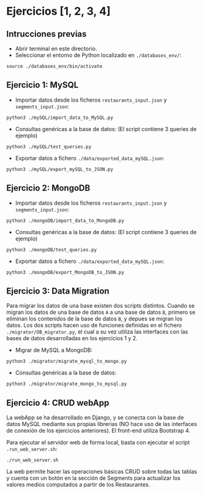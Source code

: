 # Ejercicios [1, 2, 3, 4]

## Intrucciones previas

* Abrir terminal en este directorio.
* Seleccionar el entorno de Python localizado en `./databases_env/`:

```console
source ./databases_env/bin/activate
```

## Ejercicio 1: MySQL

* Importar datos desde los ficheros `restaurants_input.json` y `segments_input.json`:

```console
python3 ./mySQL/import_data_to_MySQL.py

```
* Consultas genéricas a la base de datos: (El script contiene 3 queries de ejemplo)
```console
python3 ./mySQL/test_queries.py

```
* Exportar datos a fichero `./data/exported_data_mySQL.json`:
```console
python3 ./mySQL/export_mySQL_to_JSON.py

```

## Ejercicio 2: MongoDB

* Importar datos desde los ficheros `restaurants_input.json` y `segments_input.json`:

```console
python3 ./mongoDB/import_data_to_MongoDB.py

```
* Consultas genéricas a la base de datos: (El script contiene 3 queries de ejemplo)

```console
python3 ./mongoDB/test_queries.py

```
* Exportar datos a fichero `./data/exported_data_mySQL.json`:
```console
python3 ./mongoDB/export_MongoDB_to_JSON.py

```


## Ejercicio 3: Data Migration
Para migrar los datos de una base existen dos scripts distintos. Cuando se migran los datos de una base de datos `A` a una base de datos `B`, primero se eliminan los contenidos de la base de datos `B`, y depues se migran los datos. Los dos scripts hacen uso de funciones definidas en el fichero `./migrator/DB_migrator.py`, el cual a su vez utiliza las interfaces con las bases de datos desarrolladas en los ejercicios 1 y 2.

* Migrar de MySQL a MongoDB:

```console
python3 ./migrator/migrate_mysql_to_mongo.py

```
* Consultas genéricas a la base de datos:
```console
python3 ./migrator/migrate_mongo_to_mysql.py

```

## Ejercicio 4: CRUD webApp
La webApp se ha desarrollado en Django, y se conecta con la base de datos MySQL mediante sus propias librerias (NO hace uso de las interfaces de conexión de los ejercicios anteriores). El front-end utiliza Bootstrap 4.

Para ejecutar el servidor web de forma local, basta con ejecutar el script `.run_web_server.sh`:
```console
./run_web_server.sh
```
La web permite hacer las operaciones básicas CRUD sobre todas las tablas y cuenta con un botón en la sección de Segments para actualizar los valores medios computados a partir de los Restaurantes. 
